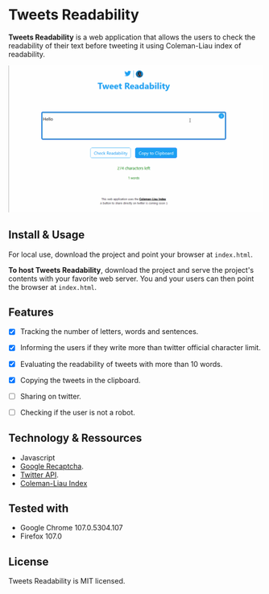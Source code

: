 # Tweets Readability

**Tweets Readability** is a web application that allows the users to check the readability of their text before tweeting it using Coleman-Liau index of readability.


![image](https://github.com/243Studio/gif/raw/main/twitter.gif)


## Install & Usage

For local use, download the project and point your browser at `index.html`.

**To host Tweets Readability**, download the project and serve the project's contents with your favorite web server. You and your users can then point the browser at `index.html`.

## Features

- [X] Tracking the number of letters, words and sentences.
- [X] Informing the users if they write more than twitter official character limit.
- [X] Evaluating the readability of tweets with more than 10 words.
- [X] Copying the tweets in the clipboard.
- [ ] Sharing on twitter.
- [ ] Checking if the user is not a robot.


## Technology & Ressources

- Javascript
- [Google Recaptcha](https://developers.google.com/recaptcha/docs/v3).
- [Twitter API](https://developer.twitter.com/).
- [Coleman-Liau Index](https://en.wikipedia.org/wiki/Coleman%E2%80%93Liau_index)

## Tested with
- Google Chrome 107.0.5304.107
- Firefox 107.0

## License
Tweets Readability is MIT licensed.



